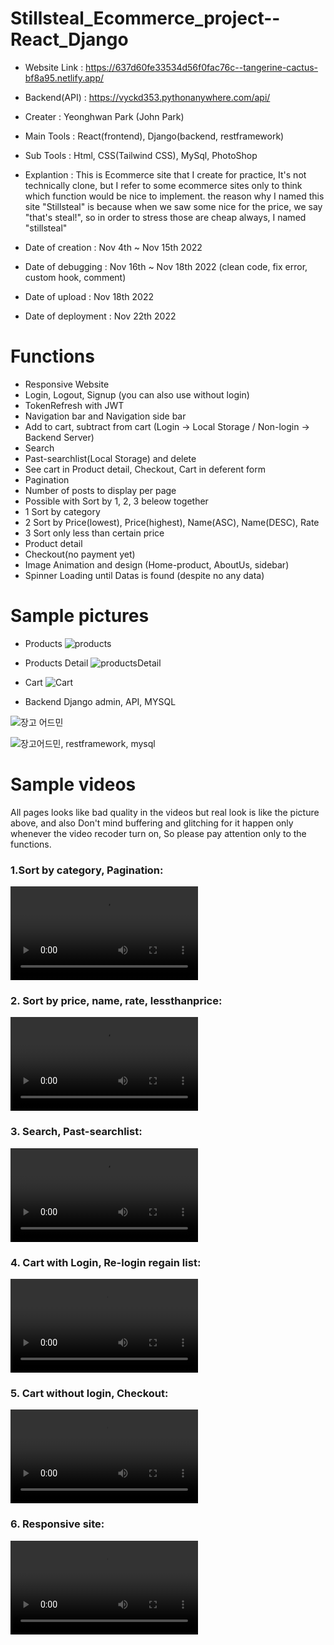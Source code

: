 # Stillsteal_Ecommerce_project--React_Django
- Website Link : https://637d60fe33534d56f0fac76c--tangerine-cactus-bf8a95.netlify.app/
- Backend(API) : https://vyckd353.pythonanywhere.com/api/

- Creater : Yeonghwan Park (John Park)
- Main Tools : React(frontend), Django(backend, restframework)
- Sub Tools : Html, CSS(Tailwind CSS), MySql, PhotoShop
- Explantion : This is Ecommerce site that I create for practice,
It's not technically clone, but I refer to some ecommerce sites
only to think which function would be nice to implement.
the reason why I named this site "Stillsteal" is
because when we saw some nice for the price, we say "that's steal!",
so in order to stress those are cheap always, I named "stillsteal"


- Date of creation : Nov 4th ~ Nov 15th 2022
- Date of debugging : Nov 16th ~ Nov 18th 2022 (clean code, fix error, custom hook, comment)
- Date of upload : Nov 18th 2022
- Date of deployment : Nov 22th 2022


# Functions
- Responsive Website
- Login, Logout, Signup (you can also use without login)
- TokenRefresh with JWT
- Navigation bar and Navigation side bar
- Add to cart, subtract from cart (Login -> Local Storage / Non-login -> Backend Server)
- Search
- Past-searchlist(Local Storage) and delete
- See cart in Product detail, Checkout, Cart in deferent form
- Pagination
- Number of posts to display per page
- Possible with Sort by 1, 2, 3 beleow together 
- 1 Sort by category
- 2 Sort by Price(lowest), Price(highest), Name(ASC), Name(DESC), Rate
- 3 Sort only less than certain price
- Product detail
- Checkout(no payment yet)
- Image Animation and design (Home-product, AboutUs, sidebar)
- Spinner Loading until Datas is found (despite no any data)

# Sample pictures

- Products
![products](https://user-images.githubusercontent.com/106279616/202816996-f3fbcef0-a825-4caf-9ed4-2f23246af5af.jpg)

- Products Detail
![productsDetail](https://user-images.githubusercontent.com/106279616/202817066-06a0eb33-4c0f-48b6-8a51-4785cfc3276b.jpg)

- Cart
![Cart](https://user-images.githubusercontent.com/106279616/202817073-01c09c47-7e73-436d-a6e2-cefcea5af410.jpg)

- Backend Django admin, API, MYSQL

![장고 어드민](https://user-images.githubusercontent.com/106279616/202817473-196059a0-9989-4470-89cc-8b7e1db7c439.jpg)

![장고어드민, restframework, mysql](https://user-images.githubusercontent.com/106279616/202817483-ed6cde7d-e580-4e51-bceb-3360eb941d9c.jpg)


# Sample videos
All pages looks like bad quality in the videos but real look is like the picture above,
and also Don't mind buffering and glitching for it happen only whenever the video recoder turn on,
So please pay attention only to the functions.

<h3> 1.Sort by category, Pagination: </h3>
<video src="https://user-images.githubusercontent.com/106279616/203090869-de93ff39-b4e7-4a51-a479-5baded54638d.mp4"></video>

<h3> 2. Sort by price, name, rate, lessthanprice: </h3>
<video src="https://user-images.githubusercontent.com/106279616/203091737-eb973947-a08d-481b-b28a-c23f714a63c5.mp4"></video>

<h3> 3. Search, Past-searchlist:  </h3>
<video src="https://user-images.githubusercontent.com/106279616/203092189-8ffa67d9-c679-4923-b394-2ebfee7545b5.mp4"></video>

<h3> 4. Cart with Login, Re-login regain list: </h3>
<video src="https://user-images.githubusercontent.com/106279616/203092673-ad37e5ef-29c1-4e80-b6de-21fbb021b325.mp4"></video>

<h3> 5. Cart without login, Checkout: </h3>
<video src="https://user-images.githubusercontent.com/106279616/203092735-60519df0-070f-44be-960a-fb977508b317.mp4"></video>

<h3> 6. Responsive site: </h3>
<video src="https://user-images.githubusercontent.com/106279616/203093064-d76e9253-0e54-4650-b1d6-9c87c563aa78.mp4"></video>


